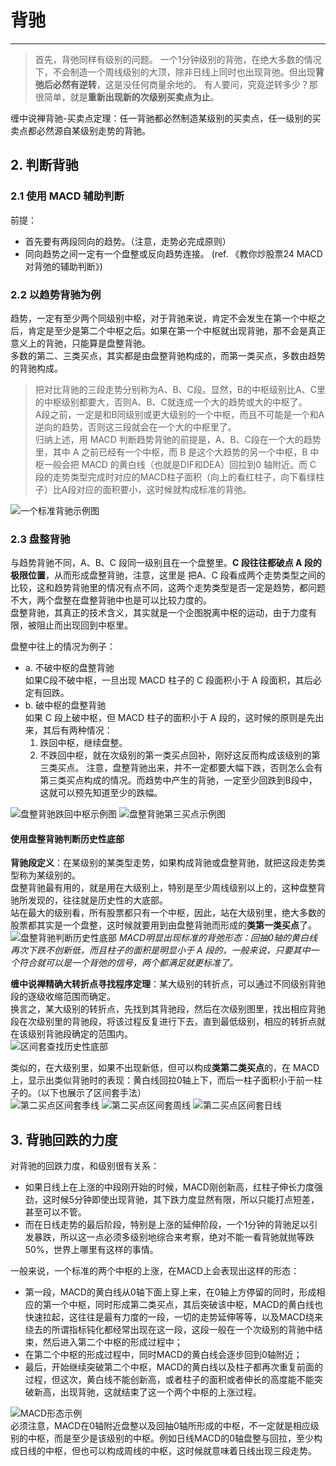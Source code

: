 # 背驰

---

> 首先，背弛同样有级别的问题。
> 一个1分钟级别的背弛，在绝大多数的情况下，不会制造一个周线级别的大顶，除非日线上同时也出现背弛。但出现**背弛后必然有逆转**，这是没任何商量余地的。
> 有人要问，究竟逆转多少？那很简单，就是**重新出现新的次级别买卖点为止**。 
>

缠中说禅背驰-买卖点定理：任一背驰都必然制造某级别的买卖点，任一级别的买卖点都必然源自某级别走势的背驰。

## 2. 判断背驰
### 2.1 使用 MACD 辅助判断
前提：
- 首先要有两段同向的趋势。（注意，走势必完成原则）
- 同向趋势之间一定有一个盘整或反向趋势连接。
(ref. 《教你炒股票24 MACD对背弛的辅助判断》)  

### 2.2 以趋势背驰为例
趋势，一定有至少两个同级别中枢，对于背驰来说，肯定不会发生在第一个中枢之后，肯定是至少是第二个中枢之后。如果在第一个中枢就出现背驰，那不会是真正意义上的背驰，只能算是盘整背驰。  
多数的第二、三类买点，其实都是由盘整背驰构成的，而第一类买点，多数由趋势的背驰构成。  
> 把对比背驰的三段走势分别称为A、B、C段。显然，B的中枢级别比A、C里的中枢级别都要大，否则A、B、C就连成一个大的趋势或大的中枢了。  
> A段之前，一定是和B同级别或更大级别的一个中枢，而且不可能是一个和A逆向的趋势，否则这三段就会在一个大的中枢里了。  
归纳上述，用 MACD 判断趋势背驰的前提是，A、B、C段在一个大的趋势里，其中 A 之前已经有一个中枢，而 B 是这个大趋势的另一个中枢，B 中枢一般会把 MACD 的黄白线（也就是DIF和DEA）回拉到0 轴附近。而 C 段的走势类型完成时对应的MACD柱子面积（向上的看红柱子，向下看绿柱子）比A段对应的面积要小，这时候就构成标准的背弛。

![一个标准背驰示例图](./images/背驰示例图.png)

### 2.3 盘整背驰
与趋势背驰不同，A、B、C 段同一级别且在一个盘整里。**C 段往往都破点 A 段的极限位置**，从而形成盘整背驰，注意，这里是 把A、C 段看成两个走势类型之间的比较，这和趋势背驰里的情况有点不同，这两个走势类型是否一定是趋势，都问题不大，两个盘整在盘整背驰中也是可以比较力度的。  
盘整背驰，其真正的技术含义，其实就是一个企图脱离中枢的运动，由于力度有限，被阻止而出现回到中枢里。  

盘整中往上的情况为例子：  
- a. 不破中枢的盘整背驰  
    如果C段不破中枢，一旦出现 MACD 柱子的 C 段面积小于 A 段面积，其后必定有回跌。
- b. 破中枢的盘整背驰  
    如果 C 段上破中枢，但 MACD 柱子的面积小于 A 段的，这时候的原则是先出来，其后有两种情况：  
    1. 跌回中枢，继续盘整。
    2. 不跌回中枢，就在次级别的第一类买点回补，刚好这反而构成该级别的第三类买点。
注意，盘整背驰出来，并不一定都要大幅下跌，否则怎么会有第三类买点构成的情况。而趋势中产生的背驰，一定至少回跌到B段中，这就可以预先知道至少的跌幅。  

![盘整背驰跌回中枢示例图](./images/盘整背驰跌回中枢示例图.png)
![盘整背驰第三买点示例图](./images/盘整背驰第三买点示例图.png)

#### 使用盘整背驰判断历史性底部  
**背驰段定义**：在某级别的某类型走势，如果构成背驰或盘整背驰，就把这段走势类型称为某级别的。  
盘整背驰最有用的，就是用在大级别上，特别是至少周线级别以上的，这种盘整背驰所发现的，往往就是历史性的大底部。  
站在最大的级别看，所有股票都只有一个中枢，因此，站在大级别里，绝大多数的股票都其实是一个盘整，这时候就要用到由盘整背驰而形成的**类第一类买点**了。  
![盘整背驰判断历史性底部](./images/盘整背驰判断历史性底部.png)
*MACD明显出现标准的背弛形态：回抽0轴的黄白线再次下跌不创新低，而且柱子的面积是明显小于 A 段的，一般来说，只要其中一个符合就可以是一个背弛的信号，两个都满足就更标准了。*    

**缠中说禅精确大转折点寻找程序定理**：某大级别的转折点，可以通过不同级别背驰段的逐级收缩范围而确定。  
换言之，某大级别的转折点，先找到其背驰段，然后在次级别图里，找出相应背驰段在次级别里的背驰段，将该过程反复进行下去，直到最低级别，相应的转折点就在该级别背驰段确定的范围内。  
![区间套查找历史性底部](./images/区间套查找历史性底部.png)

类似的，在大级别里，如果不出现新低，但可以构成**类第二类买点**的，在 MACD 上，显示出类似背驰时的表现：黄白线回拉0轴上下，而后一柱子面积小于前一柱子的。（以下也展示了区间套手法）  
![第二买点区间套季线](./images/历史性第二买点季线.png)
![第二买点区间套周线](./images/历史性第二买点周线.png)
![第二买点区间套日线](./images/历史性第二买点日线.png)

## 3. 背驰回跌的力度
对背驰的回跌力度，和级别很有关系：  
- 如果日线上在上涨的中段刚开始的时候，MACD刚创新高，红柱子伸长力度强劲，这时候5分钟即使出现背驰，其下跌力度显然有限，所以只能打点短差，甚至可以不管。
- 而在日线走势的最后阶段，特别是上涨的延伸阶段，一个1分钟的背驰足以引发暴跌，所以这一点必须多级别地综合来考察，绝对不能一看背驰就抛等跌50%，世界上哪里有这样的事情。

一般来说，一个标准的两个中枢的上涨，在MACD上会表现出这样的形态：
- 第一段，MACD的黄白线从0轴下面上穿上来，在0轴上方停留的同时，形成相应的第一个中枢，同时形成第二类买点，其后突破该中枢，MACD的黄白线也快速拉起，这往往是最有力度的一段，一切的走势延伸等等，以及MACD绕来绕去的所谓指标钝化都经常出现在这一段，这段一般在一个次级别的背驰中结束，然后进入第二个中枢的形成过程中；  
- 在第二个中枢的形成过程中，同时MACD的黄白线会逐步回到0轴附近；  
- 最后，开始继续突破第二个中枢，MACD的黄白线以及柱子都再次重复前面的过程，但这次，黄白线不能创新高，或者柱子的面积或者伸长的高度能不能突破新高，出现背驰，这就结束了这一个两个中枢的上涨过程。  

![MACD形态示例](./images/MACD与中枢.png)  
必须注意，MACD在0轴附近盘整以及回抽0轴所形成的中枢，不一定就是相应级别的中枢，而是至少是该级别的中枢。例如日线MACD的0轴盘整与回拉，至少构成日线的中枢，但也可以构成周线的中枢，这时候就意味着日线出现三段走势。  
